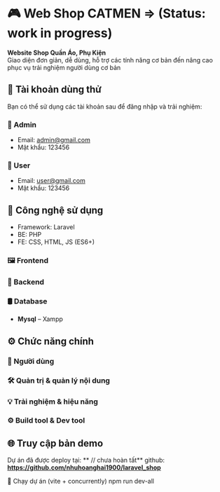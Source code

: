 # 🎮 Web Shop CATMEN => (Status: work in progress)
**Website Shop Quần Áo, Phụ Kiện**  
Giao diện đơn giản, dễ dùng, hỗ trợ các tính năng cơ bản đến nâng cao phục vụ trải nghiệm người dùng cơ bản

## 🧪 Tài khoản dùng thử
Bạn có thể sử dụng các tài khoản sau để đăng nhập và trải nghiệm:
### 👑 Admin
- Email: admin@gmail.com
- Mật khẩu: 123456
### 👤 User
- Email: user@gmail.com
- Mật khẩu: 123456


## 🚀 Công nghệ sử dụng
- Framework: Laravel
- BE: PHP
- FE: CSS, HTML, JS (ES6+)
### 🖼️ Frontend

### 🧠 Backend

### 🛢️ Database

- **Mysql** – Xampp

## ⚙️ Chức năng chính

### 👤 Người dùng

### 🛠️ Quản trị & quản lý nội dung

### 💡 Trải nghiệm & hiệu năng

### ⚙️ Build tool & Dev tool

## 🌐 Truy cập bản demo

Dự án đã được deploy tại: ** // chưa hoàn tất**
github: **https://github.com/nhuhoanghai1900/laravel_shop**

🚀 Chạy dự án (vite + concurrently)
npm run dev-all

